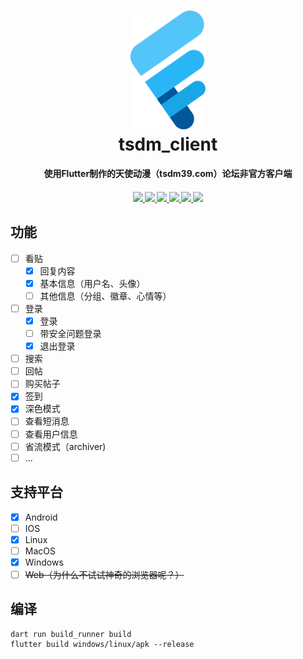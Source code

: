 <div align="center">
  <p>
    <h1>
      <a href="https://github.com/realth000/tsdm_client/">
        <img src="./assets/images/tsdm_client.svg" width="120px">
      </a>
      <br/>
      tsdm_client
    </h1>
    <h4>使用Flutter制作的天使动漫（tsdm39.com）论坛非官方客户端<h4/>
  </p>
  <p>
    <a href="https://github.com/realth000/tsdm_client/releases">
      <img src="https://img.shields.io/badge/-Android-19A6E6?logo=android&logoColor=f0f0f0"/>
    </a>
    <a href="https://github.com/realth000/tsdm_client/releases">
      <img src="https://img.shields.io/badge/-Linux-19A6E6?&logo=Linux&logoColor=f0f0f0"/>
    </a>
    <a href="https://github.com/realth000/tsdm_client/releases">
      <img src="https://img.shields.io/badge/-Windows-19A6E6?&logo=Windows&logoColor=f0f0f0"/>
    </a>
    <a href="https://flutter.dev/">
      <img src="https://img.shields.io/badge/Flutter-3.13-19A6E6?logo=flutter"/>
    </a>
    <a href="https://github.com/realth000/tsdm_client/blob/master/LICENSE">
      <img src="https://img.shields.io/github/license/realth000/tsdm_client"/>
    </a>
    <a href="https://app.codacy.com/gh/realth000/tsdm_client/dashboard?utm_source=gh&utm_medium=referral&utm_content=&utm_campaign=Badge_grade">
      <img src="https://app.codacy.com/project/badge/Grade/cb1ee2e43746487798ced62cf0aee24b"/>
    </a>
  </p>
</div>
           
## 功能

* [ ] 看贴
  * [x] 回复内容
  * [x] 基本信息（用户名、头像）
  * [ ] 其他信息（分组、徽章、心情等）
* [ ] 登录
  * [x] 登录
  * [ ] 带安全问题登录
  * [x] 退出登录
* [ ] 搜索
* [ ] 回帖
* [ ] 购买帖子
* [x] 签到
* [x] 深色模式
* [ ] 查看短消息
* [ ] 查看用户信息
* [ ] 省流模式（archiver)
* [ ] ...

## 支持平台

* [x] Android
* [ ] IOS
* [x] Linux
* [ ] MacOS
* [x] Windows
* [ ] ~~Web（为什么不试试神奇的浏览器呢？）~~

## 编译

``` shell
dart run build_runner build
flutter build windows/linux/apk --release
```
